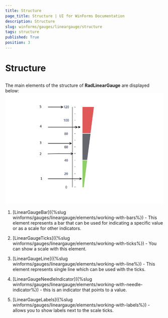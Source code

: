 ```yaml
---
title: Structure
page_title: Structure | UI for WinForms Documentation
description: Structure
slug: winforms/gauges/lineargauge/structure
tags: structure
published: True
position: 3
---
```


# Structure



## 

The main elements of the structure of __RadLinearGauge__ are displayed below:![lineargauge-structure 001](images/lineargauge-structure001.png)

1. [LinearGaugeBar]({%slug winforms/gauges/lineargauge/elements/working-with-bars%}) - This element represents a bar that can be used for indicating a specific value or as a scale for other indicators.
            

1. [LinearGaugeTicks]({%slug winforms/gauges/lineargauge/elements/working-with-ticks%}) - You can show a scale with this element.
            

1. [LinearGaugeLine]({%slug winforms/gauges/lineargauge/elements/working-with-line%}) - This element represents single line which can be used with the ticks.
            

1. [LinearGaugeNeedleIndicator]({%slug winforms/gauges/lineargauge/elements/working-with-needle-indicator%}) - this is an indicator that points to a value.
            

1. [LinearGaugeLabels]({%slug winforms/gauges/lineargauge/elements/working-with-labels%}) - allows you to show labels next to the scale ticks.
            
